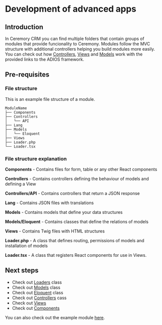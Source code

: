 # Development of advanced apps

## Introduction

In Ceremory CRM you can find multiple folders that contain groups of modules that provide funcionality to Ceremony.
Modules follow the MVC structure with additional controllers helping you build modules more easily. You can check out how [Controllers](../assets/images/Ceremony_deals.jpg), [Views](../assets/images/Ceremony_deals.jpg) and [Models](../assets/images/Ceremony_deals.jpg) work with the provided links to the ADIOS framework.

## Pre-requisites

### File structure

This is an example file structure of a module.

```
ModuleName
├── Components
├── Controllers
│   └── API
├── Lang
├── Models
│   └── Eloquent
├── Views
├── Loader.php
└── Loader.tsx
```

### File structure explanation

**Components** - Contains files for form, table or any other React components

**Controllers** - Contains controllers defining the behaviour of models and defining a View

**Controllers/API** - Contains controllers that return a JSON response

**Lang** - Contains JSON files with translations

**Models** - Contains models that define your data structures

**Models/Eloquent** - Contains classes that define the relations of models

**Views** - Contains Twig files with HTML structures

**Loader.php** - A class that defines routing, permissions of models and installation of models

**Loader.tsx** - A class that registers React components for use in Views.


## Next steps

- Check out [Loaders](loader) class
- Check out [Models](model) class
- Check out [Eloquent](eloquent) class
- Check out [Controllers](controllers) cass
- Check out [Views](view)
- Check out [Components](component)

You can also check out the example module [here](https://github.com/wai-blue/crmn-ext-hello-world).